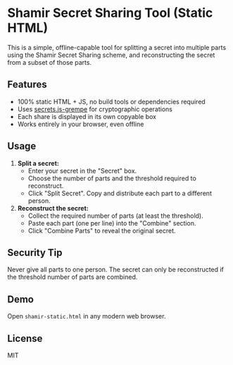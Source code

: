 # Shamir Secret Sharing Tool (Static HTML)

This is a simple, offline-capable tool for splitting a secret into multiple parts using the Shamir Secret Sharing scheme, and reconstructing the secret from a subset of those parts.

## Features
- 100% static HTML + JS, no build tools or dependencies required
- Uses [secrets.js-grempe](https://github.com/amper5and/secrets.js) for cryptographic operations
- Each share is displayed in its own copyable box
- Works entirely in your browser, even offline

## Usage
1. **Split a secret:**
   - Enter your secret in the "Secret" box.
   - Choose the number of parts and the threshold required to reconstruct.
   - Click "Split Secret". Copy and distribute each part to a different person.
2. **Reconstruct the secret:**
   - Collect the required number of parts (at least the threshold).
   - Paste each part (one per line) into the "Combine" section.
   - Click "Combine Parts" to reveal the original secret.

## Security Tip
Never give all parts to one person. The secret can only be reconstructed if the threshold number of parts are combined.

## Demo
Open `shamir-static.html` in any modern web browser.

## License
MIT
